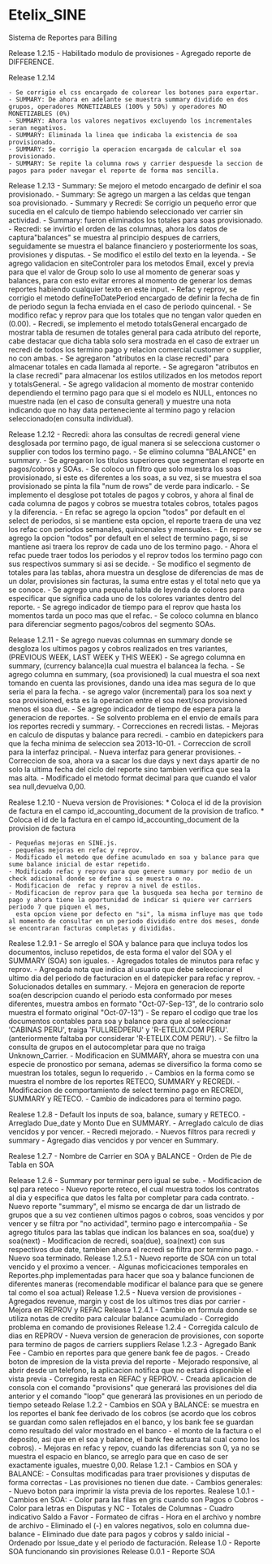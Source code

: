 ﻿Etelix_SINE
============

Sistema de Reportes para Billing

Release 1.2.15
    - Habilitado modulo de provisiones
    - Agregado reporte de DIFFERENCE.

Release 1.2.14

    - Se corrigio el css encargado de colorear los botones para exportar.
    - SUMMARY: De ahora en adelante se muestra summary dividido en dos grupos, operadores MONETIZABLES (100% y 50%) y operadores NO MONETIZABLES (0%)
    - SUMMARY: Ahora los valores negativos excluyendo los incrementales seran negativos.
    - SUMMARY: Eliminada la linea que indicaba la existencia de soa provisionado.
    - SUMMARY: Se corrigio la operacion encargada de calcular el soa provisionado.
    - SUMMARY: Se repite la columna rows y carrier despuesde la seccion de pagos para poder navegar el reporte de forma mas sencilla.

Release 1.2.13
    - Summary: Se mejoro el metodo encargado de definir el soa provisionado.
    - Summary: Se agrego un margen a las celdas que tengan soa provisionado.
    - Summary y Recredi: Se corrigio un pequeño error que sucedia en el calculo de tiempo habiendo seleccionado ver carrier sin actividad.
    - Summary: fueron eliminados los totales para soas provisionado.
    - Recredi: se invirtio el orden de las columnas, ahora los datos de captura"balances" se muestra al principio despues de carriers, seguidamente se muestra el balance financiero y posteriormente los soas, provisiones y disputas.
    - Se modifico el estilo del texto en la leyenda.
    - Se agrego validacion en siteControler para los metodos Email, excel y previa para que el valor de Group solo lo use al momento de generar soas y balances, para con esto evitar errores al momento de generar los demas reportes habiendo cualquier texto en este input.
    - Refac y reprov, se corrigio el metodo defineToDatePeriod encargado de definir la fecha de fin de periodo segun la fecha enviada en el caso de periodo quincenal.
    - Se modifico refac y reprov para que los totales que no tengan valor queden en (0.00).
    - Recredi, se implemento el metodo totalsGeneral encargado de mostrar tabla de resumen de totales general para cada atributo del reporte, cabe destacar que dicha tabla solo sera mostrada en el caso de extraer un recredi de todos los termino pago y relacion comercial customer o supplier, no con ambas.
    - Se agregaron "atributos en la clase recredi" para almacenar totales en cada llamada al reporte.
    - Se agregaron "atributos en la clase recredi" para almacenar los estilos utilizados en los metodos report y totalsGeneral.
    - Se agrego validacion al momento de mostrar contenido dependiendo el termino pago para que si el modelo es NULL, entonces no muestre nada (en el caso de consulta general) y muestre una nota indicando que no hay data perteneciente al termino pago y relacion seleccionado(en consulta individual).

Release 1.2.12
    - Recredi: ahora las consultas de recredi general viene desglosada por termino pago, de igual manera si se selecciona customer o supplier con todos los termino pago.
    - Se elimino columna "BALANCE" en summary.
    - Se agregaron los titulos superiores que segmentan el reporte en pagos/cobros y SOAs.
    - Se coloco un filtro que solo muestra los soas provisionado, si este es diferentes a los soas, a su vez, si se muestra el soa provisionado se pinta la fila "num de rows" de verde para indicarlo.
    - Se implemento el desglose pot totales de pagos y cobros, y ahora al final de cada columna de pagos y cobros se muestra totales cobros, totales pagos y la diferencia.
    - En refac se agrego la opcion "todos" por default en el select de periodos, si se mantiene esta opcion, el reporte traera de una vez los refac con periodos semanales, quincenales y mensuales.
    - En reprov se agrego la opcion "todos" por default en el select de termino pago, si se mantiene asi traera los reprov de cada uno de los termino pago.
    - Ahora el refac puede traer todos los periodos y el reprov todos los termino pago con sus respectivos summary si asi se decide.
    - Se modifico el segmento de totales para las tablas, ahora muestra un desglose de diferencias de mas de un dolar, provisiones sin facturas, la suma entre estas y el total neto que ya se conoce. 
    - Se agrego una pequeña tabla de leyenda de colores para especificar que significa cada uno de los colores variantes dentro del reporte.
    - Se agrego indicador de tiempo para el reprov que hasta los momentos tarda un poco mas que el refac.
    - Se coloco columna en blanco para diferenciar segmento pagos/cobros del segmento SOAs.

Release 1.2.11
    - Se agrego nuevas columnas en summary donde se desgloza los ultimos pagos y cobros realizados en tres variantes, (PREVIOUS WEEK, LAST WEEK y THIS WEEK)
    - Se agrego columna en summary, (currency balance)la cual muestra el balancea la fecha.
    - Se agrego columna en summary, (soa provisioned) la cual muestra el soa next tomando en cuenta las provisiones, dando una idea mas segura de lo que seria el para la fecha.
    - se agrego valor (incremental) para los soa next y soa provisioned, esta es la operacion entre el soa next/soa provisioned menos el soa due.
    - Se agrego indicador de tiempo de espera para la generacion de reportes.
    - Se solvento problema en el envio de emails para los reportes recredi y summary.
    - Correcciones en recredi listas.
    - Mejoras en calculo de disputas y balance para recredi.
    - cambio en datepickers para que la fecha minima de seleccion sea 2013-10-01.
    - Correccion de scroll para la interfaz principal.
    - Nueva interfaz para generar provisiones.
    - Correccion de soa, ahora va a sacar los due days y next days apartir de no solo la ultima fecha del ciclo del reporte sino tambien verifica que sea la mas alta.
    - Modificado el metodo format decimal para que cuando el valor sea null,devuelva 0,00. 

Realese 1.2.10
    - Nueva version de Provisiones: 
        * Coloca el id de la provision de factura en el campo id_accounting_document de la provision de trafico.
        * Coloca el id de la factura en el campo id_accounting_document de la provision de factura

    - Pequeñas mejoras en SINE.js.
    - pequeñas mejoras en refac y reprov.
    - Modificado el metodo que define acumulado en soa y balance para que sume balance inicial de estar repetido.
    - Modificado refac y reprov para que genere summary por medio de un check adicional donde se define si se muestra o no.
    - Modificacion de  refac y reprov a nivel de estilos.
    - Modificacion de reprov para que la busqueda sea hecha por termino de pago y ahora tiene la oportunidad de indicar si quiere ver carriers periodo 7 que piquen el mes,
      esta opcion viene por defecto en "si", la misma influye mas que todo al momento de consultar en un periodo dividido entre dos meses, donde se encontraran facturas completas y divididas.


Realese 1.2.9.1
    - Se arreglo el SOA y balance para que incluya todos los documentos, incluso repetidos, de esta forma
      el valor del SOA y el SUMMARY (SOA) son iguales.
    - Agregados totales de minutos para refac y reprov.
    - Agregada nota que indica al usuario que debe seleccionar el ultimo dia del periodo de facturacion en el datepicker para refac y reprov.
    - Solucionados detalles en summary.
    - Mejora en generacion de reporte soa(en descripcion cuando el periodo esta conformado por meses diferentes, muestra ambos en formato "Oct-07-Sep-13", de lo contrario solo muestra el formato original "Oct-07-13")
    - Se reparo el codigo que trae los documentos contables para soa y balance para que al seleccionar 'CABINAS PERU', traiga 'FULLREDPERU' y 'R-ETELIX.COM PERU'. (anteriormente faltaba por considerar 'R-ETELIX.COM PERU').
    - Se filtro la consulta de grupos en el autocompletar para que no traiga Unknown_Carrier.
    - Modificacion en SUMMARY, ahora se muestra con una especie de pronostico por semana, ademas se diversifico la forma como se muestran los totales, segun lo requerido .
    - Cambios en la forma como se muestra el nombre de los reportes RETECO, SUMMARY y RECREDI.
    - Modificacion de comportamiento de select termino pago en RECREDI, SUMMARY y RETECO.
    - Cambio de indicadores para el termino pago. 
    
Realese 1.2.8
    - Default los inputs de soa, balance, sumary y RETECO.
    - Arreglado Due_date y Monto Due en SUMMARY.
    - Arreglado calculo de dias vencidos y por vencer.
    - Recredi mejorado.
    - Nuevos filtros para recredi y summary
    - Agregado dias vencidos y por vencer en Summary.


Realese 1.2.7
    - Nombre de Carrier en SOA y BALANCE
    - Orden de Pie de Tabla en SOA

Release 1.2.6
    - Summary por terminar pero igual se sube.
    - Modificacion de sql para reteco
    - Nuevo reporte reteco, el cual muestra todos los contratos al dia y especifica que datos les falta por completar para cada contrato.
    - Nuevo reporte "summary", el mismo se encarga de dar un listrado de grupos que a su vez contienen ultimos pagos o cobros, soas vencidos y por vencer y se filtra por "no actividad", termino pago e intercompañia
    - Se agrego titulos para las tablas que indican los balances en soa, soa(due) y soa(next)
    - Modificacion de recredi, soa(due), soa(next) con sus respectivos due date, tambien ahora el recredi se filtra por termino pago.
    - Nuevo soa terminado.
Release 1.2.5.1
    - Nuevo reporte de SOA con un total vencido y el proximo a vencer.
    - Algunas moficicaciones temporales en Reportes.php implementadas para hacer que soa y balance funcionen de diferentes maneras (recomendable modificar el balance para que se genere tal como el soa actual)
Release 1.2.5
    - Nueva version de provisiones
    - Agregados revenue, margin y cost de los ultimos tres dias por carrier
    - Mejora en REPROV y REFAC
Release 1.2.4.1
    - Cambio en formula donde se utiliza notas de credito para calcular balance acumulado
    - Corregido problema en comando de provisiones
Release 1.2.4
    - Corregida calculo de dias en REPROV
    - Nueva version de generacion de provisiones, con soporte para termino de pagos de carriers suppliers 
Relase 1.2.3
    - Agregado Bank Fee
    - Cambio en reportes para que genere bank fee de pagos.
    - Creado boton de impresion de la vista previa del reporte
    - Mejorado responsive, al abrir desde un telefono, la aplicacion notifica que no estará disponible el vista previa
    - Corregida resta en REFAC y REPROV.
    - Creada aplicacion de consola con el comando "provisions" que generará las provisiones del dia anterior y el comando "loop" que generará las provisiones en un periodo de tiempo seteado
Relase 1.2.2
    - Cambios en SOA y BALANCE:
se muestra en los reportes el bank fee derivado de los cobros
(se acordo que los cobros se guardan como salen reflejados en el banco, y los bank fee se guardan como resultado del valor mostrado en el banco - el monto de la factura o el deposito, asi que en el soa y balance, el bank fee actuara tal cual como los cobros).
    - Mejoras en refac y repov, cuando las diferencias son 0, ya no se muestra el espacio en blanco, se arreglo para que en caso de ser exactamente iguales, muestre 0,00.
Relase 1.2.1
    - Cambios en SOA y BALANCE:
    - Consultas modificadas para traer provisiones y disputas de forma correctas
    - Las provisiones no tienen due date.
    - Cambios generales:
        - Nuevo boton para imprimir la vista previa de los reportes.
Realese 1.0.1
    - Cambios en SOA:
       - Color para las filas en gris cuando son Pagos o Cobros
       - Color para letras en Disputas y NC
       - Totales de Columnas
       - Cuadro indicativo Saldo a Favor
       - Formateo de cifras
       - Hora en el archivo y nombre de archivo
       - Eliminado el (-) en valores negativos, solo en columna due-balance
       - Eliminado due date para pagos y cobros y saldo inicial
       - Ordenado por Issue_date y el periodo de facturación.
Release 1.0
       - Reporte SOA funcionando sin provisiones
Release 0.0.1
       - Reporte SOA






